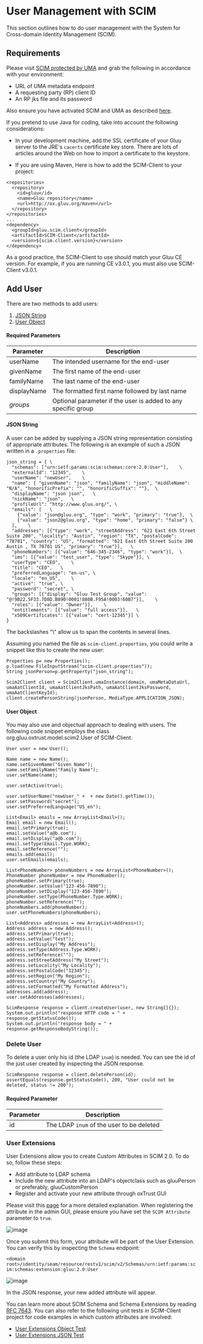 # User Management with SCIM

This section outlines how to do user management with the System for Cross-domain Identity Management (SCIM).

## Requirements

Please visit [SCIM protected by UMA](scim-uma.md) and grab the following in accordance with your environment:

* URL of UMA metadata endpoint
* A requesting party (RP) client ID
* An RP jks file and its password

Also ensure you have activated SCIM and UMA as described [here](scim-uma.md). 

If you pretend to use Java for coding, take into account the following considerations: 

* In your development machine, add the SSL certificate of your Gluu server to the JRE's `cacerts` certificate key store. There are lots of articles around the Web on how to import a certificate to the keystore.

* If you are using Maven, Here is how to add the SCIM-Client to your project:
```
<repositories>
  <repository>
    <id>gluu</id>
    <name>Gluu repository</name>
    <url>http://ox.gluu.org/maven</url>
  </repository>
</repositories>
...
<dependency>
  <groupId>gluu.scim.client</groupId>
  <artifactId>SCIM-Client</artifactId>
  <version>${scim.client.version}</version>
</dependency>
```

As a good practice, the SCIM-Client to use should match your Gluu CE version. For example, if you are running CE v3.0.1, you must also use SCIM-Client v3.0.1.

## Add User
There are two methods to add users:

1. [JSON String](#json-string)
2. [User Object](#user-object)

#### Required Parameters
|Parameter|Description|
|---------|-----------|
|userName | The intended username for the end-user|
|givenName| The first name of the end-user|
|familyName| The last name of the end-user|
|displayName| The formatted first name followed by last name|
|_groups_| Optional parameter if the user is added to any specific group|

#### JSON String
A user can be added by supplying a JSON string representation consisting of appropriate attributes. The following is an example of such a JSON written in a `.properties` file:

```
json_string = {	\
  "schemas": ["urn:ietf:params:scim:schemas:core:2.0:User"],	\
  "externalId": "12345",	\
  "userName": "newUser",	\
  "name": { "givenName": "json", "familyName": "json", "middleName": "N/A", "honorificPrefix": "", "honorificSuffix": ""},	\
  "displayName": "json json",	\
  "nickName": "json",	\
  "profileUrl": "http://www.gluu.org/",	\
  "emails": [	\
    {"value": "json@gluu.org", "type": "work", "primary": "true"},	\
    {"value": "json2@gluu.org", "type": "home", "primary": "false"}	\
  ],	\
  "addresses": [{"type": "work", "streetAddress": "621 East 6th Street Suite 200", "locality": "Austin", "region": "TX", "postalCode": "78701", "country": "US", "formatted": "621 East 6th Street Suite 200  Austin , TX 78701 US", "primary": "true"}],	\
  "phoneNumbers": [{"value": "646-345-2346", "type": "work"}],	\
  "ims": [{"value": "test_user", "type": "Skype"}],	\
  "userType": "CEO",	\
  "title": "CEO",	\
  "preferredLanguage": "en-us",	\
  "locale": "en_US",	\
  "active": "true",	\
  "password": "secret",	\
  "groups": [{"display": "Gluu Test Group", "value": "@!9B22.5F33.7D8D.B890!0001!880B.F95A!0003!60B7"}],	\
  "roles": [{"value": "Owner"}],	\
  "entitlements": [{"value": "full access"}],	\
  "x509Certificates": [{"value": "cert-12345"}]	\
}
```

The backslashes "\\" allow us to span the contents in several lines.

Assuming you named the file as `scim-client.properties`, you could write a snippet like this to create the new user:

```
Properties p= new Properties();
p.load(new FileInputStream("scim-client.properties"));
String jsonPerson=p.getProperty("json_string");

Scim2Client client = Scim2Client.umaInstance(domain, umaMetaDataUrl, umaAatClientId, umaAatClientJksPath, umaAatClientJksPassword, umaAatClientKeyId);
client.createPersonString(jsonPerson, MediaType.APPLICATION_JSON);
```

#### User Object

You may also use and objectual approach to dealing with users. The following code snippet employs the class org.gluu.oxtrust.model.scim2.User of SCIM-Client.

```
User user = new User();

Name name = new Name();
name.setGivenName("Given Name");
name.setFamilyName("Family Name");
user.setName(name);

user.setActive(true);

user.setUserName("newUser_" +  + new Date().getTime());
user.setPassword("secret");
user.setPreferredLanguage("US_en");

List<Email> emails = new ArrayList<Email>();
Email email = new Email();
email.setPrimary(true);
email.setValue("a@b.com");
email.setDisplay("a@b.com");
email.setType(Email.Type.WORK);
email.setReference("");
emails.add(email);
user.setEmails(emails);

List<PhoneNumber> phoneNumbers = new ArrayList<PhoneNumber>();
PhoneNumber phoneNumber = new PhoneNumber();
phoneNumber.setPrimary(true);
phoneNumber.setValue("123-456-7890");
phoneNumber.setDisplay("123-456-7890");
phoneNumber.setType(PhoneNumber.Type.WORK);
phoneNumber.setReference("");
phoneNumbers.add(phoneNumber);
user.setPhoneNumbers(phoneNumbers);

List<Address> addresses = new ArrayList<Address>();
Address address = new Address();
address.setPrimary(true);
address.setValue("test");
address.setDisplay("My Address");
address.setType(Address.Type.WORK);
address.setReference("");
address.setStreetAddress("My Street");
address.setLocality("My Locality");
address.setPostalCode("12345");
address.setRegion("My Region");
address.setCountry("My Country");
address.setFormatted("My Formatted Address");
addresses.add(address);
user.setAddresses(addresses);

ScimResponse response = client.createUser(user, new String[]{});
System.out.println("response HTTP code = " + response.getStatusCode());
System.out.println("response body = " + response.getResponseBodyString());
```

### Delete User
To delete a user only his id (the LDAP `inum`) is needed. You can see the id of the just user created by inspecting the JSON response.

```
ScimResponse response = client.deletePerson(id);
assertEquals(response.getStatusCode(), 200, "User could not be deleted, status != 200");
```

#### Required Parameter

|Parameter|Description|
|---------|-----------|
|id	  |The LDAP `inum` of the user to be deleted|

### User Extensions

User Extensions allow you to create Custom Attributes in SCIM 2.0. To do so, follow these steps:

* Add attribute to LDAP schema
* Include the new attribute into an LDAP's objectclass such as gluuPerson or preferably, gluuCustomPerson
* Register and activate your new attribute through oxTrust GUI

Please visit this [page](attribute.md#custom-attributes) for a more detailed explanation. When registering the attribute in the admin GUI, please ensure you have set the `SCIM Attribute` parameter to `true`.

![image](../img/admin-guide/user/scim-attribute.png)

Once you submit this form, your attribute will be part of the User Extension. You can verify this by inspecting the `Schema` endpoint:

`<domain root>/identity/seam/resource/restv1/scim/v2/Schemas/urn:ietf:params:scim:schemas:extension:gluu:2.0:User`

![image](../img/admin-guide/user/scim-custom-first.png)

In the JSON response, your new added attribute will appear.

You can learn more about SCIM Schema and Schema Extensions by reading [RFC 7643](https://tools.ietf.org/html/rfc7643). You can also refer to the following unit tests in SCIM-Client project for code examples in which custom attributes are involved:

* [User Extensions Object Test](https://github.com/GluuFederation/SCIM-Client/blob/version_3.0.1/src/test/java/gluu/scim2/client/UserExtensionsObjectTest.java)
* [User Extensions JSON Test](https://github.com/GluuFederation/SCIM-Client/blob/version_3.0.1/src/test/java/gluu/scim2/client/UserExtensionsJsonTest.java)
